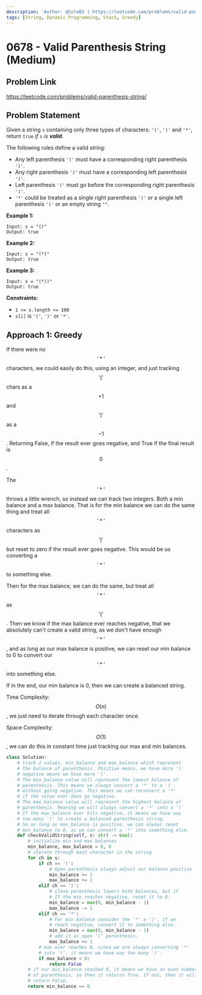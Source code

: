 ```yaml
---
description: 'Author: @ColeB2 | https://leetcode.com/problems/valid-parenthesis-string/'
tags: [String, Dynamic Programming, Stack, Greedy]
---
```


# 0678 - Valid Parenthesis String (Medium)

## Problem Link

https://leetcode.com/problems/valid-parenthesis-string/

## Problem Statement

Given a string `s` containing only three types of characters: `'('`, `')'` and `'*'`, return `true` _if_ `s` _is **valid**_.

The following rules define a valid string:

- Any left parenthesis `'('` must have a corresponding right parenthesis `')'`.
- Any right parenthesis `')'` must have a corresponding left parenthesis `'('`.
- Left parenthesis `'('` must go before the corresponding right parenthesis `')'`.
- `'*'` could be treated as a single right parenthesis `')'` or a single left parenthesis `'('` or an empty string `""`.

**Example 1:**

```
Input: s = "()"
Output: true
```

**Example 2:**

```
Input: s = "(*)"
Output: true
```

**Example 3:**

```
Input: s = "(*))"
Output: true
```

**Constraints:**

- `1 <= s.length <= 100`
- `s[i]` is `'('`, `')'` or `'*'`.

## Approach 1: Greedy

If there were no $$'*'$$ characters, we could easily do this, using an integer, and just tracking $$'('$$ chars as a $$+1$$ and $$')'$$ as a $$-1$$. Returning False, if the result ever goes negative, and True if the final result is $$0$$.

The $$'*'$$ throws a little wrench, so instead we can track two integers. Both a min balance and a max balance. That is for the min balance we can do the same thing and treat all $$'*'$$ characters as $$')'$$ but reset to zero if the result ever goes negative. This would be us converting a $$'*'$$ to something else.

Then for the max balance, we can do the same, but treat all $$'*'$$ as $$'('$$. Then we know if the max balance ever reaches negative, that we absolutely can't create a valid string, as we don't have enough $$'*'$$, and as long as our max balance is positive, we can reset our min balance to 0 to convert our $$'*'$$ into something else.

If in the end, our min balance is 0, then we can create a balanced string.

Time Complexity: $$O(n)$$, we just need to iterate through each character once.

Space Complexity: $$O(1)$$, we can do this in constant time just tracking our max and min balances.

<Tabs>
<TabItem value="python" label="Python">
<SolutionAuthor name="@ColeB2"/>

```py
class Solution:
    # track 2 values, min_balance and max_balance which represent
    # the balance of parenthesis. Positive means, we have more '('
    # negative means we have more ')'.
    # The min_balance value will represent the lowest balance of
    # parenthesis. This means we always convert a '*' to a ')',
    # without going negative. This means we can reconvert a '*' 
    # if the value ever does go negative.
    # The max_balance value will represent the highest balance of
    # parenthesis. Meaning we will always convert a '*' into a '('
    # If the max_balance ever hits negative, it means we have way
    # too many ')' to create a balanced parenthesis string.
    # So as long as max_balance is positive, we can always reset
    # min_balance to 0, as we can convert a '*' into something else.
    def checkValidString(self, s: str) -> bool:
        # initialize min and max balances
        min_balance, max_balance = 0, 0
        # iterate through each character in the string
        for ch in s:
            if ch == '(':
                # Open parenthesis always adjust our balance positive
                min_balance += 1
                max_balance += 1
            elif ch == ')':
                # close parenthesis lowers both balances, but if
                # If the min reaches negative, reset it to 0.
                min_balance = max(0, min_balance - 1)
                max_balance -= 1
            elif ch == '*':
                # For min balance consider the '*' a ')', if we
                # reach negative, convert it to something else.
                min_balance = max(0, min_balance - 1)
                # add it as open '(' parenthesis.
                max_balance += 1
            # max ever reaches 0, since we are always converting '*'
            # into '(', it means we have way too many ')'.
            if max_balance < 0:
                return False
        # if our min_balance reached 0, it means we have an even number
        # of parenthesis, so then it returns True. If not, then it will
        # return False.
        return min_balance == 0
```

</TabItem>
</Tabs>